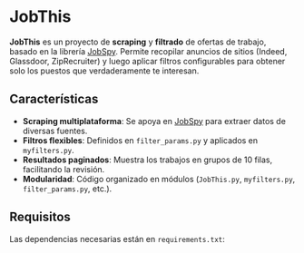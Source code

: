 # JobThis

**JobThis** es un proyecto de **scraping** y **filtrado** de ofertas de trabajo, basado en la librería [JobSpy](https://github.com/Bunsly/JobSpy). Permite recopilar anuncios de sitios (Indeed, Glassdoor, ZipRecruiter) y luego aplicar filtros configurables para obtener solo los puestos que verdaderamente te interesan.

## Características

*   **Scraping multiplataforma**: Se apoya en [JobSpy](https://github.com/Bunsly/JobSpy) para extraer datos de diversas fuentes.
*   **Filtros flexibles**: Definidos en `filter_params.py` y aplicados en `myfilters.py`.
*   **Resultados paginados**: Muestra los trabajos en grupos de 10 filas, facilitando la revisión.
*   **Modularidad**: Código organizado en módulos (`JobThis.py`, `myfilters.py`, `filter_params.py`, etc.).

## Requisitos

Las dependencias necesarias están en `requirements.txt`: